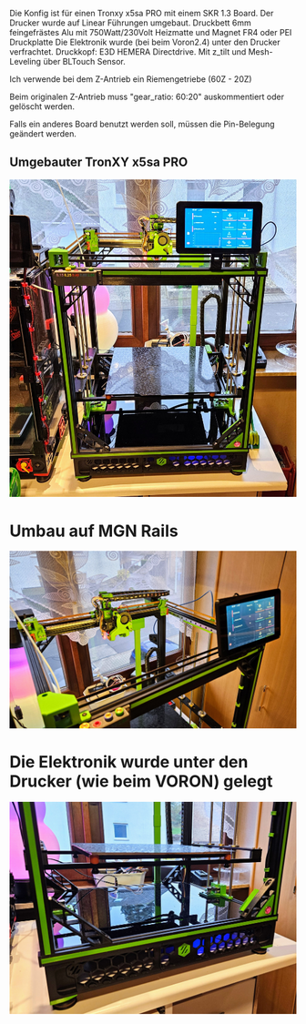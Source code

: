 Die Konfig ist für einen Tronxy x5sa PRO mit einem SKR 1.3 Board.
Der Drucker wurde auf Linear Führungen umgebaut.
Druckbett 6mm feingefrästes Alu mit 750Watt/230Volt Heizmatte und Magnet FR4 oder PEI Druckplatte
Die Elektronik wurde (bei beim Voron2.4) unter den Drucker verfrachtet.
Druckkopf: E3D HEMERA Directdrive.
Mit z_tilt und Mesh-Leveling über BLTouch Sensor.

Ich verwende bei dem Z-Antrieb ein Riemengetriebe (60Z - 20Z)

Beim originalen Z-Antrieb muss "gear_ratio: 60:20" auskommentiert oder gelöscht werden.

Falls ein anderes Board benutzt werden soll, müssen die Pin-Belegung geändert werden.

## Umgebauter TronXY x5sa PRO
![](Bilder/tronxy.jpg)

# Umbau auf MGN Rails
![](Bilder/tronxy2.jpg)

# Die Elektronik wurde unter den Drucker (wie beim VORON) gelegt 
![](Bilder/tronxy3.jpg)

